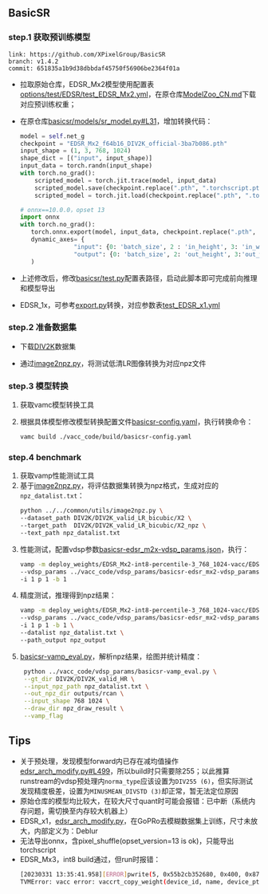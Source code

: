 ## BasicSR

### step.1 获取预训练模型

```
link: https://github.com/XPixelGroup/BasicSR
branch: v1.4.2
commit: 651835a1b9d38dbbdaf45750f56906be2364f01a
```
- 拉取原始仓库，EDSR_Mx2模型使用配置表[options/test/EDSR/test_EDSR_Mx2.yml](https://github.com/XPixelGroup/BasicSR/blob/master/options/test/EDSR/test_EDSR_Mx2.yml)，在原仓库[ModelZoo_CN.md](https://github.com/XPixelGroup/BasicSR/blob/v1.4.2/docs/ModelZoo_CN.md#图像超分官方模型)下载对应预训练权重；
- 在原仓库[basicsr/models/sr_model.py#L31](https://github.com/XPixelGroup/BasicSR/blob/master/basicsr/models/sr_model.py#L31)，增加转换代码：
    ```python
    model = self.net_g
    checkpoint = "EDSR_Mx2_f64b16_DIV2K_official-3ba7b086.pth"
    input_shape = (1, 3, 768, 1024)
    shape_dict = [("input", input_shape)]
    input_data = torch.randn(input_shape)
    with torch.no_grad():
        scripted_model = torch.jit.trace(model, input_data)
        scripted_model.save(checkpoint.replace(".pth", ".torchscript.pt"))
        scripted_model = torch.jit.load(checkpoint.replace(".pth", ".torchscript.pt"))

    # onnx==10.0.0，opset 13
    import onnx
    with torch.no_grad():
       torch.onnx.export(model, input_data, checkpoint.replace(".pth", "_dynamic.onnx"), input_names=["input"], output_names=["output"], opset_version=13,
       dynamic_axes= {
                   "input": {0: 'batch_size', 2 : 'in_height', 3: 'in_width'},
                   "output": {0: 'batch_size', 2: 'out_height', 3:'out_width'}}
       )
    ```

- 上述修改后，修改[basicsr/test.py](https://github.com/XPixelGroup/BasicSR/blob/master/basicsr/test.py)配置表路径，启动此脚本即可完成前向推理和模型导出

- EDSR_1x，可参考[export.py](./basicsr/export.py)转换，对应参数表[test_EDSR_x1.yml](./basicsr/test_EDSR_x1.yml)


### step.2 准备数据集
- 下载[DIV2K](https://data.vision.ee.ethz.ch/cvl/DIV2K/)数据集

- 通过[image2npz.py](../../common/utils/image2npz.py)，将测试低清LR图像转换为对应npz文件




### step.3 模型转换
1. 获取vamc模型转换工具

2. 根据具体模型修改模型转换配置文件[basicsr-config.yaml](../vacc_code/build/basicsr-config.yaml)，执行转换命令：
    ```bash
    vamc build ./vacc_code/build/basicsr-config.yaml
    ```
### step.4 benchmark

1. 获取vamp性能测试工具
2. 基于[image2npz.py](../../common/utils/image2npz.py)，将评估数据集转换为npz格式，生成对应的`npz_datalist.txt`：
    ```bash
    python ../../common/utils/image2npz.py \
    --dataset_path DIV2K/DIV2K_valid_LR_bicubic/X2 \
    --target_path  DIV2K/DIV2K_valid_LR_bicubic/X2_npz \
    --text_path npz_datalist.txt
    ```
3. 性能测试，配置vdsp参数[basicsr-edsr_m2x-vdsp_params.json](../vacc_code/vdsp_params/basicsr-edsr_mx2-vdsp_params.json)，执行：
    ```bash
    vamp -m deploy_weights/EDSR_Mx2-int8-percentile-3_768_1024-vacc/EDSR_Mx2 \
    --vdsp_params ../vacc_code/vdsp_params/basicsr-edsr_mx2-vdsp_params.json \
    -i 1 p 1 -b 1
    ```
4. 精度测试，推理得到npz结果：
    ```bash
    vamp -m deploy_weights/EDSR_Mx2-int8-percentile-3_768_1024-vacc/EDSR_Mx2 \
    --vdsp_params ../vacc_code/vdsp_params/basicsr-edsr_mx2-vdsp_params.json \
    -i 1 p 1 -b 1 \
    --datalist npz_datalist.txt \
    --path_output npz_output
    ```
5. [basicsr-vamp_eval.py](../vacc_code/vdsp_params/basicsr-vamp_eval.py)，解析npz结果，绘图并统计精度：
   ```bash
    python ../vacc_code/vdsp_params/basicsr-vamp_eval.py \
    --gt_dir DIV2K/DIV2K_valid_HR \
    --input_npz_path npz_datalist.txt \
    --out_npz_dir outputs/rcan \
    --input_shape 768 1024 \
    --draw_dir npz_draw_result \
    --vamp_flag
   ```


## Tips
- 关于预处理，发现模型forward内已存在减均值操作[edsr_arch_modify.py#L499](./basicsr/edsr_arch_modify.py#L499)，所以build时只需要除255；以此推算runstream的vdsp预处理内`norma_type`应该设置为`DIV255 (6)`，但实际测试发现精度极差，设置为`MINUSMEAN_DIVSTD (3)`却正常，暂无法定位原因
- 原始仓库的模型均比较大，在较大尺寸quant时可能会报错：已中断（系统内存问题，需切换至内存较大机器上）
- EDSR_x1，[edsr_arch_modify.py](./edsr_arch_modify.py)，在GoPRo去模糊数据集上训练，尺寸未放大，内部定义为：Deblur
- 无法导出onnx，含pixel_shuffle(opset_version=13 is ok)，只能导出torchscript
- EDSR_Mx3，int8 build通过，但run时报错：
    ```bash
    [20230331 13:35:41.958][ERROR]pwrite(5, 0x55b2cb352680, 0x400, 0x87fffc000) error: Input/output error.
    TVMError: vacc error: vaccrt_copy_weight(device_id, name, device_ptr->key, host_ptr, total_size, direction) failed with error: Failed to copy data from host to device(DDR)
    ```
